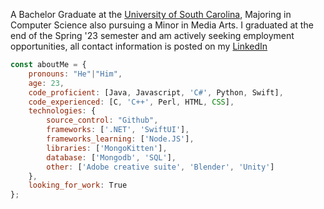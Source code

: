 <p>
    A Bachelor Graduate at the <a href="https://sc.edu/">University of South Carolina</a>, Majoring in Computer Science also pursuing a Minor in Media Arts. I graduated at the end of the Spring '23 semester and am actively seeking employment opportunities, all contact information is posted on
    my <a href="https://www.linkedin.com/in/mevinson/">LinkedIn</a></br>
</p>

```javascript
const aboutMe = {
    pronouns: "He"|"Him",
    age: 23,
    code_proficient: [Java, Javascript, 'C#', Python, Swift],
    code_experienced: [C, 'C++', Perl, HTML, CSS],
    technologies: {
        source_control: "Github",
        frameworks: ['.NET', 'SwiftUI'],
        frameworks_learning: ['Node.JS'],
        libraries: ['MongoKitten'],
        database: ['Mongodb', 'SQL'],
        other: ['Adobe creative suite', 'Blender', 'Unity']
    },
    looking_for_work: True
};
```
